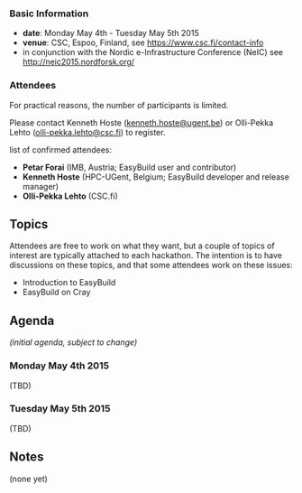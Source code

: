 ### Basic Information

* **date**: Monday May 4th - Tuesday May 5th 2015
* **venue**: CSC, Espoo, Finland, see https://www.csc.fi/contact-info
* in conjunction with the Nordic e-Infrastructure Conference (NeIC) see http://neic2015.nordforsk.org/

### Attendees

For practical reasons, the number of participants is limited.

Please contact Kenneth Hoste (kenneth.hoste@ugent.be) or Olli-Pekka Lehto (olli-pekka.lehto@csc.fi) to register.


list of confirmed attendees:

* **Petar Forai** (IMB, Austria; EasyBuild user and contributor)
* **Kenneth Hoste** (HPC-UGent, Belgium; EasyBuild developer and release manager)
* **Olli-Pekka Lehto** (CSC.fi)

## Topics

Attendees are free to work on what they want, but a couple of topics of interest are typically attached to each hackathon. The intention is to have discussions on these topics, and that some attendees work on these issues:

* Introduction to EasyBuild
* EasyBuild on Cray

## Agenda

_(initial agenda, subject to change)_

### Monday May 4th 2015

(TBD)

### Tuesday May 5th 2015

(TBD)

## Notes

(none yet)
